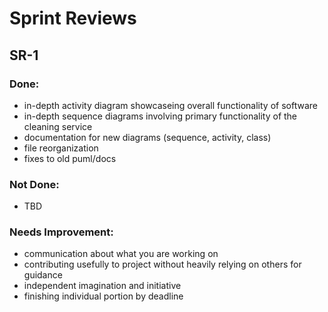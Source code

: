# Sprint Reviews

## SR-1

### Done: 
- in-depth activity diagram showcaseing overall functionality of software
- in-depth sequence diagrams involving primary functionality of the cleaning service
- documentation for new diagrams (sequence, activity, class)
- file reorganization 
- fixes to old puml/docs

### Not Done:
- TBD

### Needs Improvement:
- communication about what you are working on
- contributing usefully to project without heavily relying on others for guidance
- independent imagination and initiative
- finishing individual portion by deadline